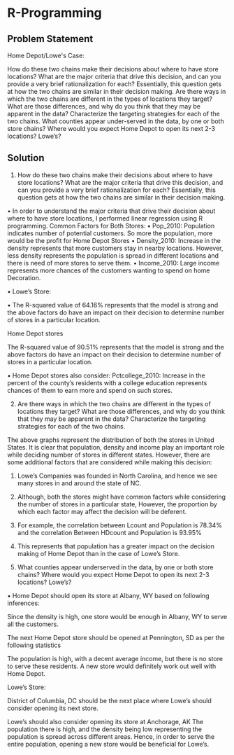 # R-Programming
## Problem Statement
Home Depot/Lowe's Case:

How do these two chains make their decisions about where to have store locations? What are the major criteria that drive this decision, and can you provide a very brief rationalization for each? Essentially, this question gets at how the two chains are similar in their decision making.
Are there ways in which the two chains are different in the types of locations they target? What are those differences, and why do you think that they may be apparent in the data? Characterize the targeting strategies for each of the two chains.
What counties appear under-served in the data, by one or both store chains? Where would you expect Home Depot to open its next 2-3 locations? Lowe’s?

## Solution
1)	How do these two chains make their decisions about where to have store locations? What are the major criteria that drive this decision, and can you provide a very brief rationalization for each? Essentially, this question gets at how the two chains are similar in their decision making.

•	In order to understand the major criteria that drive their decision about where to have store locations, I performed linear regression using R programming.
            Common Factors for Both Stores:
•	Pop_2010: Population indicates number of potential customers. So more the population, more would be the profit for Home Depot Stores
•	Density_2010: Increase in the density represents that more customers stay in nearby locations. However, less density represents the population is spread in different locations and there is need of more stores to serve them.
•	Income_2010: Large income represents more chances of the customers wanting to spend on home Decoration.


•	Lowe’s Store:
 
•	The R-squared value of 64.16% represents that the model is strong and the above factors do have an impact on their decision to determine number of stores in a particular location.





Home Depot stores
 
The R-squared value of 90.51% represents that the model is strong and the above factors do have an impact on their decision to determine number of stores in a particular location.

•	Home Depot stores also consider:
Pctcollege_2010: Increase in the percent of the county’s residents with a college education represents chances of them to earn more and spend on such stores.
 


2)	Are there ways in which the two chains are different in the types of locations they target? What are those differences, and why do you think that they may be apparent in the data? Characterize the targeting strategies for each of the two chains.
 

 


The above graphs represent the distribution of both the stores in United States.
It is clear that population, density and income play an important role while deciding number of stores in different states.
However, there are some additional factors that are considered while making this decision:
1)	Lowe’s Companies was founded in North Carolina, and hence we see many stores in and around the state of NC.
2)	Although, both the stores might have common factors while considering the number of stores in a particular state, However, the proportion by which each factor may affect the decision will be deferent.
3)	For example, the correlation between Lcount and Population is 78.34% and the correlation Between HDcount and Population is 93.95% 
4)	This represents that population has a greater impact on the decision making of Home Depot than in the case of Lowe’s Store.

 

3)	What counties appear underserved in the data, by one or both store chains? Where would you expect Home Depot to open its next 2-3 locations? Lowe’s?

•	Home Depot should open its store at Albany, WY based on following inferences:
























 
Since the density is high, one store would be enough in Albany, WY to serve all the customers.

 

The next Home Depot store should be opened at Pennington, SD as per the following statistics
 

The population is high, with a decent average income, but there is no store to serve these residents. A new store would definitely work out well with Home Depot.

Lowe’s Store:

District of Columbia, DC should be the next place where Lowe’s should consider opening its next store.
 

Lowe’s should also consider opening its store at Anchorage, AK
The population there is high, and the density being low representing the population is spread across different areas.
Hence, in order to serve the entire population, opening a new store would be beneficial for Lowe’s.
 


